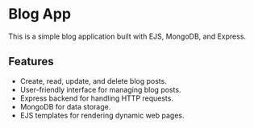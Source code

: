 # Blog App

This is a simple blog application built with EJS, MongoDB, and Express.

## Features

- Create, read, update, and delete blog posts.
- User-friendly interface for managing blog posts.
- Express backend for handling HTTP requests.
- MongoDB for data storage.
- EJS templates for rendering dynamic web pages.